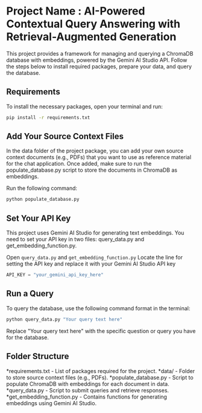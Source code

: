 # Project Name : AI-Powered Contextual Query Answering with Retrieval-Augmented Generation

This project provides a framework for managing and querying a ChromaDB database with embeddings, powered by the Gemini AI Studio API. Follow the steps below to install required packages, prepare your data, and query the database.

## Requirements

To install the necessary packages, open your terminal and run:

```bash
pip install -r requirements.txt
```
## Add Your Source Context Files
In the data folder of the project package, you can add your own source context documents (e.g., PDFs) that you want to use as reference material for the chat application. Once added, make sure to run the populate_database.py script to store the documents in ChromaDB as embeddings.

Run the following command:
```bash
python populate_database.py
```

## Set Your API Key
This project uses Gemini AI Studio for generating text embeddings. You need to set your API key in two files: query_data.py and get_embedding_function.py.

Open `query_data.py` and `get_embedding_function.py`
Locate the line for setting the API key and replace it with your Gemini AI Studio API key

```python
API_KEY = "your_gemini_api_key_here"
```
## Run a Query
To query the database, use the following command format in the terminal:

```python
python query_data.py "Your query text here"
```
Replace "Your query text here" with the specific question or query you have for the database.

## Folder Structure

*requirements.txt - List of packages required for the project.
*data/ - Folder to store source context files (e.g., PDFs).
*populate_database.py - Script to populate ChromaDB with embeddings for each document in data.
*query_data.py - Script to submit queries and retrieve responses.
*get_embedding_function.py - Contains functions for generating embeddings using Gemini AI Studio.
